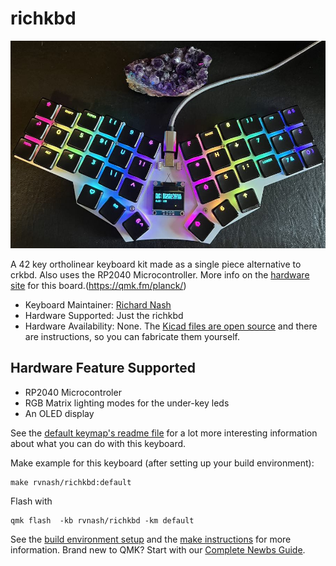 # richkbd

![richkbd](https://github.com/rvnash/richkbd/raw/main/images/richkbd.jpg)

A 42 key ortholinear keyboard kit made as a single piece alternative to crkbd. Also uses the RP2040 Microcontroller. More info on the [hardware site](https://github.com/rvnash/richkbd) for this board.(https://qmk.fm/planck/)

* Keyboard Maintainer: [Richard Nash](https://github.com/rvnash)
* Hardware Supported: Just the richkbd
* Hardware Availability: None. The [Kicad files are open source](https://github.com/rvnash/richkbd) and there are instructions, so you can fabricate them yourself.

## Hardware Feature Supported

- RP2040 Microcontroler
- RGB Matrix lighting modes for the under-key leds
- An OLED display

See the [default keymap's readme file](keymaps/default/readme.md) for a lot more interesting information about what you can do with this keyboard.

Make example for this keyboard (after setting up your build environment):

    make rvnash/richkbd:default

Flash with

    qmk flash  -kb rvnash/richkbd -km default

See the [build environment setup](https://docs.qmk.fm/#/getting_started_build_tools) and the [make instructions](https://docs.qmk.fm/#/getting_started_make_guide) for more information. Brand new to QMK? Start with our [Complete Newbs Guide](https://docs.qmk.fm/#/newbs).

